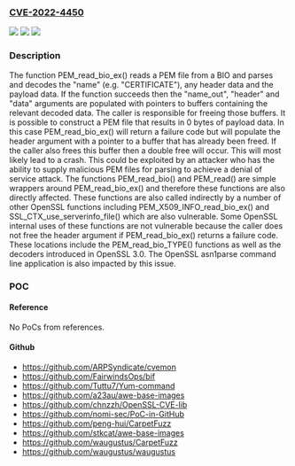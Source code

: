 ### [CVE-2022-4450](https://cve.mitre.org/cgi-bin/cvename.cgi?name=CVE-2022-4450)
![](https://img.shields.io/static/v1?label=Product&message=OpenSSL&color=blue)
![](https://img.shields.io/static/v1?label=Version&message=3.0.0%3C%203.0.8%20&color=brighgreen)
![](https://img.shields.io/static/v1?label=Vulnerability&message=double-free&color=brighgreen)

### Description

The function PEM_read_bio_ex() reads a PEM file from a BIO and parses and decodes the "name" (e.g. "CERTIFICATE"), any header data and the payload data. If the function succeeds then the "name_out", "header" and "data" arguments are populated with pointers to buffers containing the relevant decoded data. The caller is responsible for freeing those buffers. It is possible to construct a PEM file that results in 0 bytes of payload data. In this case PEM_read_bio_ex() will return a failure code but will populate the header argument with a pointer to a buffer that has already been freed. If the caller also frees this buffer then a double free will occur. This will most likely lead to a crash. This could be exploited by an attacker who has the ability to supply malicious PEM files for parsing to achieve a denial of service attack. The functions PEM_read_bio() and PEM_read() are simple wrappers around PEM_read_bio_ex() and therefore these functions are also directly affected. These functions are also called indirectly by a number of other OpenSSL functions including PEM_X509_INFO_read_bio_ex() and SSL_CTX_use_serverinfo_file() which are also vulnerable. Some OpenSSL internal uses of these functions are not vulnerable because the caller does not free the header argument if PEM_read_bio_ex() returns a failure code. These locations include the PEM_read_bio_TYPE() functions as well as the decoders introduced in OpenSSL 3.0. The OpenSSL asn1parse command line application is also impacted by this issue.

### POC

#### Reference
No PoCs from references.

#### Github
- https://github.com/ARPSyndicate/cvemon
- https://github.com/FairwindsOps/bif
- https://github.com/Tuttu7/Yum-command
- https://github.com/a23au/awe-base-images
- https://github.com/chnzzh/OpenSSL-CVE-lib
- https://github.com/nomi-sec/PoC-in-GitHub
- https://github.com/peng-hui/CarpetFuzz
- https://github.com/stkcat/awe-base-images
- https://github.com/waugustus/CarpetFuzz
- https://github.com/waugustus/waugustus

